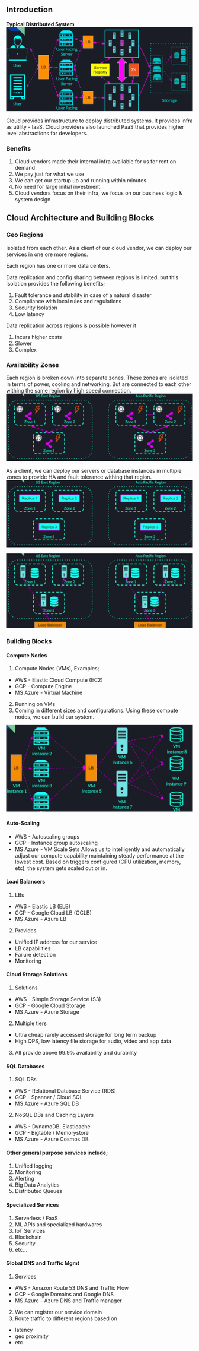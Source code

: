 ## Introduction
**Typical Distributed System**
![Cloud Computing!](images/cc1.png)

Cloud provides infrastructure to deploy distributed systems. It provides infra as utility - IaaS. Cloud providers also launched PaaS that provides higher level abstractions for developers.

### Benefits
1. Cloud vendors made their internal infra available for us for rent on demand
2. We pay just for what we use
3. We can get our startup up and running within minutes
4. No need for large initial investment
5. Cloud vendors focus on their infra, we focus on our business logic & system design

## Cloud Architecture and Building Blocks
### Geo Regions
Isolated from each other. As a client of our cloud vendor, we can deploy our services in one ore more regions.

Each region has one or more data centers. 

Data replication and config sharing between regions is limited, but this isolation provides the following benefits;
1. Fault tolerance and  stability in case of a natural disaster
2. Compliance with local rules and regulations
3. Security Isolation
4. Low latency

Data replication across regions is possible however it
1. Incurs higher costs
2. Slower
3. Complex

### Availability Zones
Each region is broken down into separate zones. These zones are isolated in terms of power, cooling and networking. But are connected to each other withing the same region by high speed connection. 
![Cloud Computing!](images/cc2.png)

As a client, we can deploy our servers or database instances in multiple zones to provide HA and fault tolerance withing that region. 
![Cloud Computing!](images/cc3.png)

![Cloud Computing!](images/cc4.png)

### Building Blocks
#### Compute Nodes
1. Compute Nodes (VMs), Examples;
- AWS - Elastic Cloud Compute (EC2)
- GCP - Compute Engine
- MS Azure - Virtual Machine
2. Running on VMs
3. Coming in different sizes and configurations. Using these compute nodes, we can build our system.

![Cloud Computing!](images/cc5.png)

#### Auto-Scaling
- AWS - Autoscaling groups
- GCP - Instance group autoscaling
- MS Azure - VM Scale Sets
Allows us to intelligently and automatically adjust our compute capability maintaining steady performance at the lowest cost. Based on triggers configured (CPU utilization, memory, etc), the system gets scaled out or in.

#### Load Balancers
1. LBs
- AWS - Elastic LB (ELB)
- GCP - Google Cloud LB (GCLB)
- MS Azure - Azure LB
2. Provides
- Unified IP address for our service
- LB capabilities
- Failure detection
- Monitoring    

#### Cloud Storage Solutions
1. Solutions
- AWS - Simple Storage Service (S3)
- GCP - Google Cloud Storage
- MS Azure - Azure Storage
2. Multiple tiers
- Ultra cheap rarely accessed storage for long term backup
- High QPS, low latency file storage for audio, video and app data
3. All provide above 99.9% availability and durability

#### SQL Databases
1. SQL DBs
- AWS - Relational Database Service (RDS)
- GCP - Spanner / Cloud SQL
- MS Azure - Azure SQL DB
2. NoSQL DBs and Caching Layers
- AWS - DynamoDB, Elasticache
- GCP - Bigtable / Memorystore
- MS Azure - Azure Cosmos DB

#### Other general purpose services include;
1. Unified logging
2. Monitoring
3. Alerting
4. Big Data Analytics
5. Distributed Queues

#### Specialized Services
1. Serverless / FaaS
2. ML APIs and specialized hardwares
3. IoT Services
4. Blockchain
5. Security
6. etc...

#### Global DNS and Traffic Mgmt
1. Services
- AWS - Amazon Route 53 DNS and Traffic Flow
- GCP - Google Domains and Google DNS
- MS Azure - Azure DNS and Traffic manager
2. We can register our service domain
3. Route traffic to different regions based on 
- latency
- geo proximity
- etc





